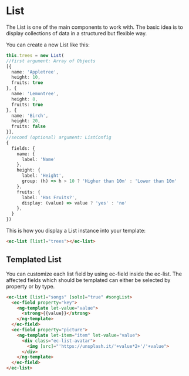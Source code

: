 # List

The List is one of the main components to work with.
The basic idea is to display collections of data in a structured but flexible way.

You can create a new List like this:

```typescript
this.trees = new List(
//first argument: Array of Objects
[{
  name: 'Appletree',
  height: 10,
  fruits: true
}, {
  name: 'Lemontree',
  height: 8,
  fruits: true
}, {
  name: 'Birch',
  height: 20,
  fruits: false
}],
//second (optional) argument: ListConfig
{
  fields: {
    name: {
      label: 'Name'
    },
    height: {
      label: 'Height',
      group: (h) => h > 10 ? 'Higher than 10m' : 'Lower than 10m'
    },
    fruits: {
      label: 'Has Fruits?',
      display: (value) => value ? 'yes' : 'no'
    },
  }
})
```

This is how you display a List instance into your template:


```html
<ec-list [list]="trees"></ec-list>
```

## Templated List

You can customize each list field by using ec-field inside the ec-list.
The affected fields which should be templated can either be selected by property or by type.

```html
<ec-list [list]="songs" [solo]="true" #songList>
  <ec-field property="key">
    <ng-template let-value="value">
      <strong>{{value}}</strong>
    </ng-template>
  </ec-field>
  <ec-field property="picture">
    <ng-template let-item="item" let-value="value">
      <div class="ec-list-avatar">
        <img [src]="'https://unsplash.it/'+value*2+'/'+value">
      </div>
    </ng-template>
  </ec-field>
</ec-list>
```
